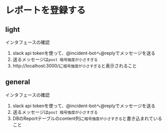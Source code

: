 # レポートを登録する


## light

インタフェースの確認

1. slack api tokenを使って、@incident-botへ@replyでメッセージを送る
1. 送るメッセージは`post 暗号強度が小さすぎる`
1. http://localhost:3000/に`暗号強度が小さすぎる`と表示されること

## general

インタフェースの確認

1. slack api tokenを使って、@incident-botへ@replyでメッセージを送る
1. 送るメッセージは`post 暗号強度が小さすぎる`
1. DBのReportテーブルのcontent列に`暗号強度が小さすぎる`と書き込まれていること

